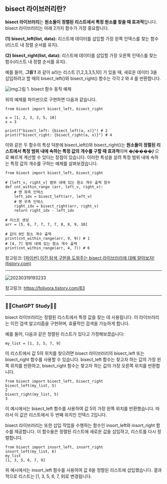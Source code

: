 ## bisect 라이브러리란?

**bisect 라이브러리**는 **원소들이 정렬된 리스트에서 특정 원소를 찾을 때 효과적**입니다. bisect 라이브러리는 아래 2가지 함수가 가장 중요합니다.

 

**(1) bisect_left(list, data):** 리스트에 데이터를 삽입할 가장 왼쪽 인덱스를 찾는 함수(리스트 내 정렬 순서를 유지).

**(2) bisect_right(list, data):** 리스트에 데이터를 삽입할 가장 오른쪽 인덱스를 찾는 함수(리스트 내 정렬 순서를 유지).

 

예를 들어, ***그림 1*** 과 같이 a라는 리스트 [1,2,3,3,5,10] 가 있을 때, 새로운 데이터 3을 삽입하려고 할 때의 bisect_left()와 bisect_right() 함수는 각각 2 와 4 를 반환합니다.

 



![img](https://blog.kakaocdn.net/dn/mgcHI/btq2CkXhyhK/8xuJer8yUM54BiRvtI8G80/img.png)그림 1. bisect 함수 동작 예제



 

위의 예제를 파이썬으로 구현하면 다음과 같습니다.

```
from bisect import bisect_left, bisect_right

a = [1, 2, 3, 3, 5, 10]
x = 3

print(f"bisect_left: {bisect_left(a, x)}") # 2
print(f"bisect_right: {bisect_right(a, x)}") # 4
```

 

이와 같은 두 함수의 특성 덕분에 bisect_left()와 bisect_right()는 **원소들이 정렬된 리스트에서 특정 범위 내에 속하는 특정 값의 개수를 구할 때 효과적**이며 ***�(����)*** 으로 빠르게 계산할 수 있다는 장점이 있습니다. 이러한 특성을 살려 특정 범위 내에 속하는 특정 값의 개수를 구하는 예제를 살펴보겠습니다.

 

```
from bisect import bisect_left, bisect_right

# [left_v, right_v] 범위 내에 있는 원소 개수 출력 함수
def cnt_within_range (arr, left_v, right_v):
    # 맨 좌측 인덱스
    left_idx = bisect_left(arr, left_v)
    # 맨 우측 인덱스
    right_idx = bisect_right(arr, right_v)
    return right_idx - left_idx

# 리스트 생성
arr = [5, 6, 7, 7, 7, 7, 8, 8, 9, 10]

# 값이 9인 원소 개수 출력
print(cnt_within_range(arr, 9, 9)) # 1
# [4, 7] 범위 내에 있는 원소 개수 출력
print(cnt_within_range(arr, 4, 7)) # 6
```


참고링크: [[파이썬\] 이진 탐색 구현을 도와주는 bisect 라이브러리에 대해 알아보자! (tistory.com)](https://heytech.tistory.com/79)

------

![20230319193233](https://user-images.githubusercontent.com/97646070/226169663-bce67f3d-6571-436a-83f9-715955af6231.png)


참고링크: https://folivora.tistory.com/83

-----

### 👨‍💻**ChatGPT Study**👩‍💻


bisect 라이브러리는 정렬된 리스트에서 특정 값을 찾는 데 사용됩니다. 이 라이브러리는 이진 검색 알고리즘을 구현하며, 효율적인 검색을 가능하게 합니다.

예를 들어, 다음과 같은 정렬된 리스트가 있다고 가정해보겠습니다:

```
my_list = [1, 3, 5, 7, 9]
```
이 리스트에서 값 5의 위치를 찾으려면 bisect 라이브러리의 bisect_left 또는 bisect_right 함수를 사용할 수 있습니다. bisect_left 함수는 찾고자 하는 값의 가장 왼쪽 위치를 반환하고, bisect_right 함수는 찾고자 하는 값의 가장 오른쪽 위치를 반환합니다.

```
from bisect import bisect_left, bisect_right
bisect_left(my_list, 5)
2
bisect_right(my_list, 5)
3
```
이 예시에서는 bisect_left 함수를 사용하여 값 5의 가장 왼쪽 위치를 반환했습니다. 따라서 이 값은 리스트에서 두 번째 위치인 인덱스 2입니다.

bisect 라이브러리는 또한 삽입 작업을 수행하는 함수인 insort_left와 insort_right 함수를 제공합니다. 이 함수들은 정렬된 리스트에 새로운 값을 삽입하고, 리스트를 다시 정렬합니다.

```
from bisect import insort_left, insort_right
insort_left(my_list, 6)
my_list
[1, 3, 5, 6, 7, 9]
```
위 예시에서는 insort_left 함수를 사용하여 값 6을 정렬된 리스트에 삽입했습니다. 결과적으로 리스트는 [1, 3, 5, 6, 7, 9]로 변경됩니다.
